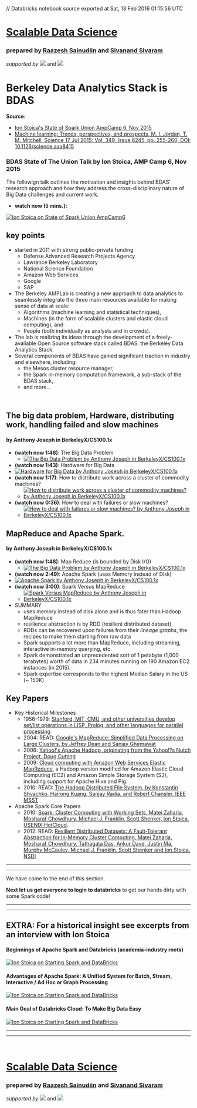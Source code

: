 // Databricks notebook source exported at Sat, 13 Feb 2016 01:15:56 UTC


# [Scalable Data Science](http://www.math.canterbury.ac.nz/~r.sainudiin/courses/ScalableDataScience/)


### prepared by [Raazesh Sainudiin](https://nz.linkedin.com/in/raazesh-sainudiin-45955845) and [Sivanand Sivaram](https://www.linkedin.com/in/sivanand)

*supported by* [![](https://raw.githubusercontent.com/raazesh-sainudiin/scalable-data-science/master/images/databricks_logoTM_200px.png)](https://databricks.com/)
and 
[![](https://raw.githubusercontent.com/raazesh-sainudiin/scalable-data-science/master/images/AWS_logoTM_200px.png)](https://www.awseducate.com/microsite/CommunitiesEngageHome)





# Berkeley Data Analytics Stack is BDAS
**Source:** 
* [Ion Stoica's State of Spark Union AmpCamp 6, Nov 2015](https://www.slideshare.net/secret/9ON8EEAlVKP3Sl)
* [Machine learning: Trends, perspectives, and prospects, M. I. Jordan, T. M. Mitchell, Science  17 Jul 2015: Vol. 349, Issue 6245, pp. 255-260, DOI: 10.1126/science.aaa8415](http://science.sciencemag.org/content/349/6245/255.full-text.pdf+html)

### BDAS State of The Union Talk by Ion Stoica, AMP Camp 6, Nov 2015 
The followign talk outlines the motivation and insights behind BDAS' research approach and how they address the cross-disciplinary nature of Big Data challenges and current work.
* **watch now (5 mins.):** 

[![Ion Stoica on State of Spark Union AmpCamp6](https://github.com/raazesh-sainudiin/scalable-data-science/raw/master/images/week1/stateofthebdasunionAmpCamp6Stoica-5_YTCover.png)](https://www.youtube.com/v/s7kj9XzRBQk?rel=0&autoplay=1&modestbranding=1&start=91&end=386)
 
## key points
* started in 2011 with strong public-private funding
  * Defense Advanced Research Projects Agency
  * Lawrance Berkeley Laboratory
  * National Science Foundation
  * Amazon Web Services
  * Google
  * SAP
* The Berkeley AMPLab is creating a new approach to data analytics to seamlessly integrate the three main resources available for making sense of data at scale: 
  * Algorithms (machine learning and statistical techniques), 
  * Machines (in the form of scalable clusters and elastic cloud computing), and 
  * People (both individually as analysts and in crowds). 
* The lab is realizing its ideas through the development of a freely-available Open Source software stack called BDAS: the Berkeley Data Analytics Stack. 
* Several components of BDAS have gained significant traction in industry and elsewhere, including: 
  * the Mesos cluster resource manager, 
  * the Spark in-memory computation framework, a sub-stack of the BDAS stack, 
  * and more... 


```scala



```



## The big data problem, Hardware, distributing work, handling failed and slow machines
#### by Anthony Joseph in BerkeleyX/CS100.1x

* **(watch now 1:48)**: The Big Data Problem
  * [![The Big Data Problem by Anthony Joseph in BerkeleyX/CS100.1x](http://img.youtube.com/vi/0JdJe5iehhw/0.jpg)](https://www.youtube.com/v/0JdJe5iehhw)
*  **(watch now 1:43)**: Hardware for Big Data
  * [![Hardware for Big Data by Anthony Joseph in BerkeleyX/CS100.1x](http://img.youtube.com/vi/KmIIMdsXGzc/0.jpg)](https://www.youtube.com/v/KmIIMdsXGzc)
* **(watch now 1:17)**: How to distribute work across a cluster of commodity machines?
  * [![How to distribute work across a cluster of commodity machines? by Anthony Joseph in BerkeleyX/CS100.1x](http://img.youtube.com/vi/Euk1v3VtNcM/0.jpg)](https://www.youtube.com/v/Euk1v3VtNcM)
* **(watch now 0:36)**: How to deal with failures or slow machines?
  * [![How to deal with failures or slow machines? by Anthony Joseph in BerkeleyX/CS100.1x](http://img.youtube.com/vi/NaHNsPEK3KA/0.jpg)](https://www.youtube.com/v/NaHNsPEK3KA)
  





## MapReduce and Apache Spark.
#### by Anthony Joseph in BerkeleyX/CS100.1x

* **(watch now 1:48)**: Map Reduce (is bounded by Disk I/O)
  * [![The Big Data Problem by Anthony Joseph in BerkeleyX/CS100.1x](http://img.youtube.com/vi/NqG_hYAKjYk/0.jpg)](https://www.youtube.com/v/NqG_hYAKjYk)
*  **(watch now 2:49)**: Apache Spark (uses Memory instead of Disk)
  * [![Apache Spark by Anthony Joseph in BerkeleyX/CS100.1x](http://img.youtube.com/vi/vat5Jki1lbI/0.jpg)](https://www.youtube.com/v/vat5Jki1lbI)
* **(watch now 3:00)**: Spark Versus MapReduce
  * [![Spark Versus MapReduce by Anthony Joseph in BerkeleyX/CS100.1x](http://img.youtube.com/vi/Ddq3Gua2QFg/0.jpg)](https://www.youtube.com/v/Ddq3Gua2QFg)
* SUMMARY
    * uses memory instead of disk alone and is thus fater than Hadoop MapReduce
    * resilience abstraction is by RDD (resilient distributed dataset)
    * RDDs can be recovered upon failures from their *lineage graphs*, the recipes to make them starting from raw data
    * Spark supports a lot more than MapReduce, including streaming, interactive in-memory querying, etc.
    * Spark demonstrated an unprecedented sort of 1 petabyte (1,000 terabytes) worth of data in 234 minutes running on 190 Amazon EC2 instances (in 2015).
    * Spark expertise corresponds to the highest Median Salary in the US (~ 150K)





## Key Papers

* Key Historical Milestones
  * 1956-1979: [Stanford, MIT, CMU, and other universities develop set/list operations in LISP, Prolog, and other languages for parallel processing](http://www-formal.stanford.edu/jmc/history/lisp/lisp.html)
  * 2004: READ: [Google's MapReduce: Simplified Data Processing on Large Clusters, by Jeffrey Dean and Sanjay Ghemawat](http://research.google.com/archive/mapreduce.html)
  * 2006: [Yahoo!'s Apache Hadoop, originating from the Yahoo!?s Nutch Project, Doug Cutting](http://developer.yahoo.com/hadoop/)
  * 2009: [Cloud computing with Amazon Web Services Elastic MapReduce](http://aws.amazon.com/elasticmapreduce/), a Hadoop version modified for Amazon Elastic Cloud Computing (EC2) and Amazon Simple Storage System (S3), including support for Apache Hive and Pig.
  * 2010: READ: [The Hadoop Distributed File System, by Konstantin Shvachko, Hairong Kuang, Sanjay Radia, and Robert Chansler. IEEE MSST](http://dx.doi.org/10.1109/MSST.2010.5496972) 
* Apache Spark Core Papers</h1>
  * 2010: [Spark: Cluster Computing with Working Sets, Matei Zaharia, Mosharaf Chowdhury, Michael J. Franklin, Scott Shenker, Ion Stoica. USENIX HotCloud](http://people.csail.mit.edu/matei/papers/2010/hotcloud_spark.pdf).
  * 2012: READ: [Resilient Distributed Datasets: A Fault-Tolerant Abstraction for In-Memory Cluster Computing, Matei Zaharia, Mosharaf Chowdhury, Tathagata Das, Ankur Dave, Justin Ma, Murphy McCauley, Michael J. Franklin, Scott Shenker and Ion Stoica. NSDI](http://usenix.org/system/files/conference/nsdi12/nsdi12-final138.pdf)





***
***
We have come to the end of this section.

**Next let us get everyone to login to databricks** to get our hands dirty with some Spark code! 

***
***






## EXTRA: For a historical insight see excerpts from an interview with Ion Stoica

#### Beginnings of Apache Spark and Databricks (academia-industry roots)
[![Ion Stoica on Starting Spark and DataBricks](http://img.youtube.com/vi/bHH8sG-F9tg/0.jpg)](https://www.youtube.com/v/bHH8sG-F9tg?rel=0&autoplay=1&modestbranding=1&start=231&end=365)

#### Advantages of Apache Spark: A Unified System for Batch, Stream, Interactive / Ad Hoc or Graph Processing
[![Ion Stoica on Starting Spark and DataBricks](http://img.youtube.com/vi/bHH8sG-F9tg/0.jpg)](https://www.youtube.com/v/bHH8sG-F9tg?rel=0&autoplay=1&modestbranding=1&start=458&end=726)

#### Main Goal of Databricks Cloud: To Make Big Data Easy
[![Ion Stoica on Starting Spark and DataBricks](http://img.youtube.com/vi/bHH8sG-F9tg/0.jpg)](https://www.youtube.com/v/bHH8sG-F9tg?rel=0&autoplay=1&modestbranding=1&start=890&end=985)

***
***


```scala



```




# [Scalable Data Science](http://www.math.canterbury.ac.nz/~r.sainudiin/courses/ScalableDataScience/)


### prepared by [Raazesh Sainudiin](https://nz.linkedin.com/in/raazesh-sainudiin-45955845) and [Sivanand Sivaram](https://www.linkedin.com/in/sivanand)

*supported by* [![](https://raw.githubusercontent.com/raazesh-sainudiin/scalable-data-science/master/images/databricks_logoTM_200px.png)](https://databricks.com/)
and 
[![](https://raw.githubusercontent.com/raazesh-sainudiin/scalable-data-science/master/images/AWS_logoTM_200px.png)](https://www.awseducate.com/microsite/CommunitiesEngageHome)

